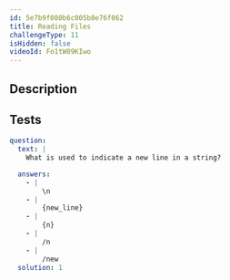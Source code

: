 ```yaml
---
id: 5e7b9f080b6c005b0e76f062
title: Reading Files
challengeType: 11
isHidden: false
videoId: Fo1tW09KIwo
---
```


## Description
<section id='description'>

</section>

## Tests
<section id='tests'>

```yml
question:
  text: |
    What is used to indicate a new line in a string?

  answers:
    - |
        \n
    - |
        {new_line}
    - |
        {n}
    - |
        /n
    - |
        /new
  solution: 1
```

</section>
